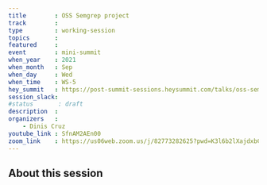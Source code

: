 ```yaml
---
title        : OSS Semgrep project
track        :
type         : working-session
topics       :
featured     :
event        : mini-summit
when_year    : 2021
when_month   : Sep
when_day     : Wed
when_time    : WS-5
hey_summit   : https://post-summit-sessions.heysummit.com/talks/oss-semgrep-project/
session_slack:
#status       : draft
description  :
organizers   :
    - Dinis Cruz
youtube_link : SfnAM2AEn00
zoom_link    : https://us06web.zoom.us/j/82773282625?pwd=K3l6b2lXajdxbCtsSXRjV0ZPek1YUT09
---
```


## About this session
